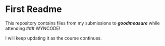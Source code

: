 # First Readme 

This repository contains files from my submissions to **_goodmeasure_** while attending ### WYNCODE!

I will keep updating it as the course continues.
